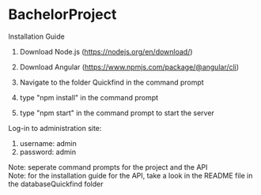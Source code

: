 # BachelorProject

Installation Guide

1. Download Node.js (https://nodejs.org/en/download/)

2. Download Angular (https://www.npmjs.com/package/@angular/cli)

3. Navigate to the folder Quickfind in the command prompt

4. type "npm install" in the command prompt

5. type "npm start" in the command prompt to start the server


Log-in to administration site:
1.  username: admin
2.  password: admin

Note: seperate command prompts for the project and the API <br>
Note: for the installation guide for the API, take a look in the README file in the databaseQuickfind folder
